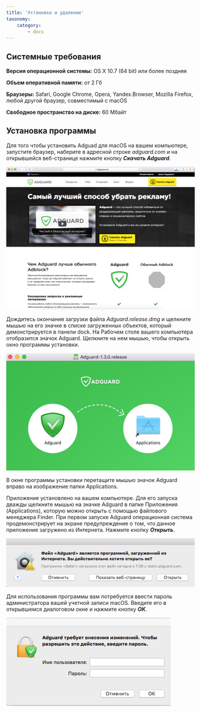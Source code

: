 ```yaml
---
title: 'Установка и удаление'
taxonomy:
    category:
        - docs
---
```


## Системные требования

**Версия операционной системы:** OS X 10.7 (64 bit) или более поздняя

**Объем оперативной памяти:**	от 2 Гб

**Браузеры:**	Safari, Google Chrome, Opera, Yandex.Browser, Mozilla Firefox, любой другой браузер, совместимый с macOS

**Свободное пространство на диске:** 60 Мбайт


## Установка программы

Для того чтобы установить Adguad для macOS на вашем компьютере, запустите браузер, наберите в адресной строке _adguard.com_ и на открывшейся веб-странице нажмите кнопку **_Скачать Adguard_**.

![](adguard_mac_1.png)

Дождитесь окончания загрузки файла _Adguard.release.dmg_ и щелкните мышью на его значке в списке загруженных объектов, который демонстрируется в панели dock. На Рабочем столе вашего компьютера отобразится значок Adguard. Щелкните на нем мышью, чтобы открыть окно программы установки.

![](adguard_mac_2.png)

В окне программы установки перетащите мышью значок Adguard вправо на изображение папки Applications. 

Приложение установлено на вашем компьютере. Для его запуска дважды щелкните мышью на значке Adguard в папке Приложения (Applications), которую можно открыть с помощью файлового менеджера Finder. При первом запуске Adguard операционная система продемонстрирует на экране предупреждение о том, что данное приложение загружено из Интернета. Нажмите кнопку **_Открыть_**.

![](adguard_mac_3.png)

Для использования программы вам потребуется ввести пароль администратора вашей учетной записи macOS. Введите его в открывшемся диалоговом окне и нажмите кнопку **_ОК_**.

![](adguard_mac_4.png)
